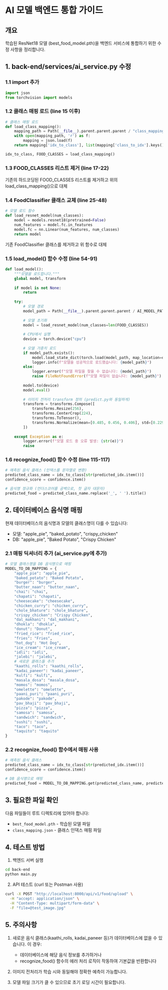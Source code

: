 # AI 모델 백엔드 통합 가이드

## 개요
학습된 ResNet18 모델 (best_food_model.pth)을 백엔드 서비스에 통합하기 위한 수정 사항을 정리합니다.

## 1. back-end/services/ai_service.py 수정

### 1.1 import 추가
```python
import json
from torchvision import models
```

### 1.2 클래스 매핑 로드 (line 15 이후)
```python
# 클래스 매핑 로드
def load_class_mapping():
    mapping_path = Path(__file__).parent.parent.parent / "class_mapping.json"
    with open(mapping_path, 'r') as f:
        mapping = json.load(f)
    return mapping['idx_to_class'], list(mapping['class_to_idx'].keys())

idx_to_class, FOOD_CLASSES = load_class_mapping()
```

### 1.3 FOOD_CLASSES 리스트 제거 (line 17-22)
기존의 하드코딩된 FOOD_CLASSES 리스트를 제거하고 위의 load_class_mapping()으로 대체

### 1.4 FoodClassifier 클래스 교체 (line 25-48)
```python
# 모델 로드 함수
def load_resnet_model(num_classes):
    model = models.resnet18(pretrained=False)
    num_features = model.fc.in_features
    model.fc = nn.Linear(num_features, num_classes)
    return model
```

기존 FoodClassifier 클래스를 제거하고 위 함수로 대체

### 1.5 load_model() 함수 수정 (line 54-91)
```python
def load_model():
    """모델을 로드합니다."""
    global model, transform
    
    if model is not None:
        return
    
    try:
        # 모델 경로
        model_path = Path(__file__).parent.parent.parent / AI_MODEL_PATH
        
        # 모델 초기화
        model = load_resnet_model(num_classes=len(FOOD_CLASSES))
        
        # CPU에서 실행
        device = torch.device("cpu")
        
        # 모델 가중치 로드
        if model_path.exists():
            model.load_state_dict(torch.load(model_path, map_location=device))
            logger.info(f"모델을 성공적으로 로드했습니다: {model_path}")
        else:
            logger.error(f"모델 파일을 찾을 수 없습니다: {model_path}")
            raise FileNotFoundError(f"모델 파일이 없습니다: {model_path}")
        
        model.to(device)
        model.eval()
        
        # 이미지 전처리 transform 정의 (predict.py와 동일하게)
        transform = transforms.Compose([
            transforms.Resize(256),
            transforms.CenterCrop(224),
            transforms.ToTensor(),
            transforms.Normalize(mean=[0.485, 0.456, 0.406], std=[0.229, 0.224, 0.225])
        ])
        
    except Exception as e:
        logger.error(f"모델 로드 중 오류 발생: {str(e)}")
        raise
```

### 1.6 recognize_food() 함수 수정 (line 115-117)
```python
# 예측된 음식 클래스 (인덱스를 문자열로 변환)
predicted_class_name = idx_to_class[str(predicted_idx.item())]
confidence_score = confidence.item()

# 음식명 정규화 (언더스코어를 공백으로, 첫 글자 대문자)
predicted_food = predicted_class_name.replace('_', ' ').title()
```

## 2. 데이터베이스 음식명 매핑

현재 데이터베이스의 음식명과 모델의 클래스명이 다를 수 있습니다:
- 모델: "apple_pie", "baked_potato", "crispy_chicken"
- DB: "apple_pie", "Baked Potato", "Crispy Chicken"

### 2.1 매핑 딕셔너리 추가 (ai_service.py에 추가)
```python
# 모델 클래스명을 DB 음식명으로 매핑
MODEL_TO_DB_MAPPING = {
    "apple_pie": "apple_pie",
    "baked_potato": "Baked Potato",
    "burger": "burger",
    "butter_naan": "butter_naan",
    "chai": "chai",
    "chapati": "chapati",
    "cheesecake": "cheesecake",
    "chicken_curry": "chicken_curry",
    "chole_bhature": "chole_bhature",
    "crispy_chicken": "Crispy Chicken",
    "dal_makhani": "dal_makhani",
    "dhokla": "dhokla",
    "donut": "Donut",
    "fried_rice": "fried_rice",
    "fries": "Fries",
    "hot_dog": "Hot Dog",
    "ice_cream": "ice_cream",
    "idli": "idli",
    "jalebi": "jalebi",
    # 새로운 클래스들 추가
    "kaathi_rolls": "kaathi_rolls",
    "kadai_paneer": "kadai_paneer",
    "kulfi": "kulfi",
    "masala_dosa": "masala_dosa",
    "momos": "momos",
    "omelette": "omelette",
    "paani_puri": "paani_puri",
    "pakode": "pakode",
    "pav_bhaji": "pav_bhaji",
    "pizza": "pizza",
    "samosa": "samosa",
    "sandwich": "sandwich",
    "sushi": "sushi",
    "taco": "taco",
    "taquito": "taquito"
}
```

### 2.2 recognize_food() 함수에서 매핑 사용
```python
# 예측된 음식 클래스
predicted_class_name = idx_to_class[str(predicted_idx.item())]
confidence_score = confidence.item()

# DB 음식명으로 매핑
predicted_food = MODEL_TO_DB_MAPPING.get(predicted_class_name, predicted_class_name)
```

## 3. 필요한 파일 확인

다음 파일들이 루트 디렉토리에 있어야 합니다:
- `best_food_model.pth` - 학습된 모델 파일
- `class_mapping.json` - 클래스 인덱스 매핑 파일

## 4. 테스트 방법

1. 백엔드 서버 실행
```bash
cd back-end
python main.py
```

2. API 테스트 (curl 또는 Postman 사용)
```bash
curl -X POST "http://localhost:8000/api/v1/food/upload" \
  -H "accept: application/json" \
  -H "Content-Type: multipart/form-data" \
  -F "file=@test_image.jpg"
```

## 5. 주의사항

1. 새로운 음식 클래스(kaathi_rolls, kadai_paneer 등)가 데이터베이스에 없을 수 있습니다. 이 경우:
   - 데이터베이스에 해당 음식 정보를 추가하거나
   - recognize_food() 함수의 에러 처리 로직이 작동하여 기본값을 반환합니다

2. 이미지 전처리가 학습 시와 동일해야 정확한 예측이 가능합니다.

3. 모델 파일 크기가 클 수 있으므로 초기 로딩 시간이 필요합니다.